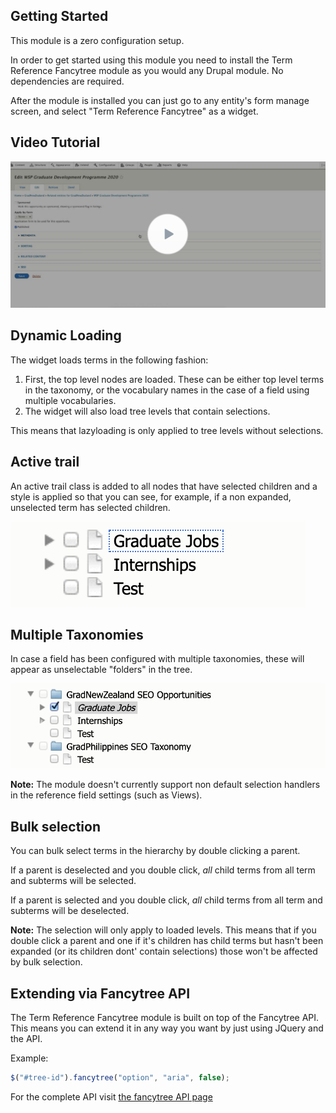 ## Getting Started

This module is a zero configuration setup.

In order to get started using this module you need to install the Term Reference Fancytree module as you would any Drupal
module. No dependencies are required.

After the module is installed you can just go to any entity's form manage screen, and select "Term Reference Fancytree" as a widget.

## Video Tutorial

[![Video tutorial](images/video.png)](https://www.youtube.com/watch?v=IkSw3A65gFM)

## Dynamic Loading

The widget loads terms in the following fashion:

1) First, the top level nodes are loaded. These can be either top level terms in the taxonomy, or the vocabulary names in the case of a field using multiple vocabularies.
2) The widget will also load tree levels that contain selections.

This means that lazyloading is only applied to tree levels without selections.

## Active trail

An active trail class is added to all nodes that have selected children and a style is applied so that you can see, for example, if a non expanded, unselected term has selected children.

![Active Trail](images/active_trail.png)

## Multiple Taxonomies

In case a field has been configured with multiple taxonomies, these will appear as unselectable "folders" in the tree.

![Multiple Taxonomies](images/multiple_taxonomies.png)

**Note:** The module doesn't currently support non default selection handlers in the reference field settings (such as Views).

## Bulk selection

You can bulk select terms in the hierarchy by double clicking a parent.

If a parent is deselected and you double click, *all* child terms from all term and subterms will be selected.

If a parent is selected and you double click, *all* child terms from all term and subterms will be deselected.

**Note:** The selection will only apply to loaded levels. This means that if you double click a parent and one if it's children has child terms but hasn't been expanded (or its children dont' contain selections) those won't be affected by bulk selection.

## Extending via Fancytree API

The Term Reference Fancytree module is built on top of the Fancytree API. This means you can extend it in any way you want by just using JQuery and the API.

Example:

```javascript
$("#tree-id").fancytree("option", "aria", false);
```

For the complete API visit [the fancytree API page](https://wwwendt.de/tech/fancytree/doc/jsdoc/)
